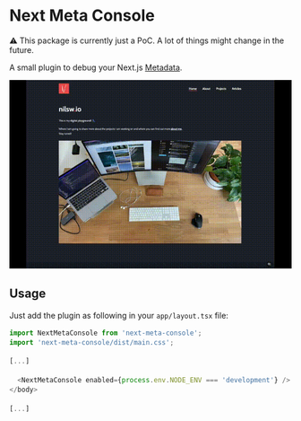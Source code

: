 # Next Meta Console

⚠️ This package is currently just a PoC. A lot of things might change in the future.

A small plugin to debug your Next.js [Metadata](https://nextjs.org/docs/app/building-your-application/optimizing/metadata).

![](https://raw.githubusercontent.com/nlswtlr/next-meta-console/main/demo.gif)

## Usage

Just add the plugin as following in your `app/layout.tsx` file:

```javascript
import NextMetaConsole from 'next-meta-console';
import 'next-meta-console/dist/main.css';

[...]

  <NextMetaConsole enabled={process.env.NODE_ENV === 'development'} />
</body>

[...]
```
